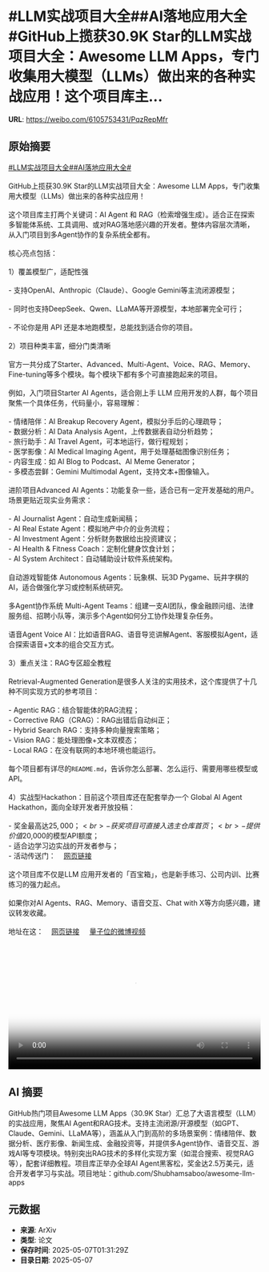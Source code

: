 # #LLM实战项目大全##AI落地应用大全#GitHub上揽获30.9K Star的LLM实战项目大全：Awesome LLM Apps，专门收集用大模型（LLMs）做出来的各种实战应用！这个项目库主...

**URL**: https://weibo.com/6105753431/PqzRepMfr

## 原始摘要

<a href="https://m.weibo.cn/search?containerid=231522type%3D1%26t%3D10%26q%3D%23LLM%E5%AE%9E%E6%88%98%E9%A1%B9%E7%9B%AE%E5%A4%A7%E5%85%A8%23&amp;extparam=%23LLM%E5%AE%9E%E6%88%98%E9%A1%B9%E7%9B%AE%E5%A4%A7%E5%85%A8%23" data-hide=""><span class="surl-text">#LLM实战项目大全#</span></a><a href="https://m.weibo.cn/search?containerid=231522type%3D1%26t%3D10%26q%3D%23AI%E8%90%BD%E5%9C%B0%E5%BA%94%E7%94%A8%E5%A4%A7%E5%85%A8%23&amp;extparam=%23AI%E8%90%BD%E5%9C%B0%E5%BA%94%E7%94%A8%E5%A4%A7%E5%85%A8%23" data-hide=""><span class="surl-text">#AI落地应用大全#</span></a><br><br>GitHub上揽获30.9K Star的LLM实战项目大全：Awesome LLM Apps，专门收集用大模型（LLMs）做出来的各种实战应用！<br><br>这个项目库主打两个关键词：AI Agent 和 RAG（检索增强生成）。适合正在探索多智能体系统、工具调用、或对RAG落地感兴趣的开发者。整体内容层次清晰，从入门项目到多Agent协作的复杂系统全都有。<br><br>核心亮点包括：<br><br>1）覆盖模型广，适配性强<br><br>- 支持OpenAI、Anthropic（Claude）、Google Gemini等主流闭源模型；<br><br>- 同时也支持DeepSeek、Qwen、LLaMA等开源模型，本地部署完全可行；<br><br>- 不论你是用 API 还是本地跑模型，总能找到适合你的项目。<br><br>2）项目种类丰富，细分门类清晰<br><br>官方一共分成了Starter、Advanced、Multi-Agent、Voice、RAG、Memory、Fine-tuning等多个模块。每个模块下都有多个可直接跑起来的项目。<br><br>例如，入门项目Starter AI Agents，适合刚上手 LLM 应用开发的人群，每个项目聚焦一个具体任务，代码量小，容易理解：<br><br>- 情绪陪伴：AI Breakup Recovery Agent，模拟分手后的心理疏导；<br>- 数据分析：AI Data Analysis Agent，上传数据表自动分析趋势；<br>- 旅行助手：AI Travel Agent，可本地运行，做行程规划；<br>- 医学影像：AI Medical Imaging Agent，用于处理基础图像识别任务；<br>- 内容生成：如 AI Blog to Podcast、AI Meme Generator；<br>- 多模态尝鲜：Gemini Multimodal Agent，支持文本+图像输入。<br><br>进阶项目Advanced AI Agents：功能复杂一些，适合已有一定开发基础的用户。场景更贴近现实业务需求：<br><br>- AI Journalist Agent：自动生成新闻稿；<br>- AI Real Estate Agent：模拟地产中介的业务流程；<br>- AI Investment Agent：分析财务数据给出投资建议；<br>- AI Health &amp; Fitness Coach：定制化健身饮食计划；<br>- AI System Architect：自动辅助设计软件系统架构。<br><br>自动游戏智能体 Autonomous Agents：玩象棋、玩3D Pygame、玩井字棋的AI，适合做强化学习或控制系统研究。<br><br>多Agent协作系统 Multi-Agent Teams：组建一支AI团队，像金融顾问组、法律服务组、招聘小队等，演示多个Agent如何分工协作处理复杂任务。<br><br>语音Agent Voice AI：比如语音RAG、语音导览讲解Agent、客服模拟Agent，适合探索语音+文本的组合交互方式。<br><br>3）重点关注：RAG专区超全教程<br><br>Retrieval-Augmented Generation是很多人关注的实用技术，这个库提供了十几种不同实现方式的参考项目：<br><br>- Agentic RAG：结合智能体的RAG流程；<br>- Corrective RAG（CRAG）：RAG出错后自动纠正；<br>- Hybrid Search RAG：支持多种向量搜索策略；<br>- Vision RAG：能处理图像+文本双模态；<br>- Local RAG：在没有联网的本地环境也能运行。<br><br>每个项目都有详尽的`README.md`，告诉你怎么部署、怎么运行、需要用哪些模型或API。<br><br>4）实战型Hackathon：目前这个项目库还在配套举办一个 Global AI Agent Hackathon，面向全球开发者开放投稿：<br><br>- 奖金最高达$25,000；<br>- 获奖项目可直接入选主仓库首页；<br>- 提供价值$20,000的模型API额度；<br>- 适合边学习边实战的开发者参与；<br>- 活动传送门：<a href="https://weibo.cn/sinaurl?u=https%3A%2F%2Fgithub.com%2Fglobal-agent-hackathon%2Fglobal-agent-hackathon-may-2025" data-hide=""><span class="url-icon"><img style="width: 1rem;height: 1rem" src="https://h5.sinaimg.cn/upload/2015/09/25/3/timeline_card_small_web_default.png" referrerpolicy="no-referrer"></span><span class="surl-text">网页链接</span></a><br><br>这个项目库不仅是LLM 应用开发者的「百宝箱」，也是新手练习、公司内训、比赛练习的强力起点。<br><br>如果你对AI Agents、RAG、Memory、语音交互、Chat with X等方向感兴趣，建议转发收藏。<br><br>地址在这：<a href="https://weibo.cn/sinaurl?u=https%3A%2F%2Fgithub.com%2FShubhamsaboo%2Fawesome-llm-apps" data-hide=""><span class="url-icon"><img style="width: 1rem;height: 1rem" src="https://h5.sinaimg.cn/upload/2015/09/25/3/timeline_card_small_web_default.png" referrerpolicy="no-referrer"></span><span class="surl-text">网页链接</span></a> <a href="https://video.weibo.com/show?fid=1034:5163339899142208" data-hide=""><span class="url-icon"><img style="width: 1rem;height: 1rem" src="https://h5.sinaimg.cn/upload/2015/09/25/3/timeline_card_small_video_default.png" referrerpolicy="no-referrer"></span><span class="surl-text">量子位的微博视频</span></a><br clear="both"><div style="clear: both"></div><video controls="controls" poster="https://tvax4.sinaimg.cn/orj480/006Fd7o3ly1i15uxxvj2bj31690u0dib.jpg" style="width: 100%"><source src="https://f.video.weibocdn.com/o0/CA8C2P7Tlx08o26SYxQs010412002XuP0E010.mp4?label=mp4_720p&amp;template=1012x720.25.0&amp;ori=0&amp;ps=1CwnkDw1GXwCQx&amp;Expires=1746585007&amp;ssig=mEElItQFDO&amp;KID=unistore,video"><source src="https://f.video.weibocdn.com/o0/6ZdRLpuGlx08o26T8ZNu010412001pI50E010.mp4?label=mp4_hd&amp;template=676x480.25.0&amp;ori=0&amp;ps=1CwnkDw1GXwCQx&amp;Expires=1746585007&amp;ssig=FyMuLDlij5&amp;KID=unistore,video"><source src="https://f.video.weibocdn.com/o0/P5VMYiUqlx08o26SYOeA010412000OQr0E010.mp4?label=mp4_ld&amp;template=504x360.25.0&amp;ori=0&amp;ps=1CwnkDw1GXwCQx&amp;Expires=1746585007&amp;ssig=fPbZbDOsTA&amp;KID=unistore,video"><p>视频无法显示，请前往<a href="https://video.weibo.com/show?fid=1034%3A5163339899142208" target="_blank" rel="noopener noreferrer">微博视频</a>观看。</p></video>

## AI 摘要

GitHub热门项目Awesome LLM Apps（30.9K Star）汇总了大语言模型（LLM）的实战应用，聚焦AI Agent和RAG技术。支持主流闭源/开源模型（如GPT、Claude、Gemini、LLaMA等），涵盖从入门到高阶的多场景案例：情绪陪伴、数据分析、医疗影像、新闻生成、金融投资等，并提供多Agent协作、语音交互、游戏AI等专项模块。特别突出RAG技术的多样化实现方案（如混合搜索、视觉RAG等），配套详细教程。项目库正举办全球AI Agent黑客松，奖金达2.5万美元，适合开发者学习与实战。项目地址：github.com/Shubhamsaboo/awesome-llm-apps

## 元数据

- **来源**: ArXiv
- **类型**: 论文
- **保存时间**: 2025-05-07T01:31:29Z
- **目录日期**: 2025-05-07
